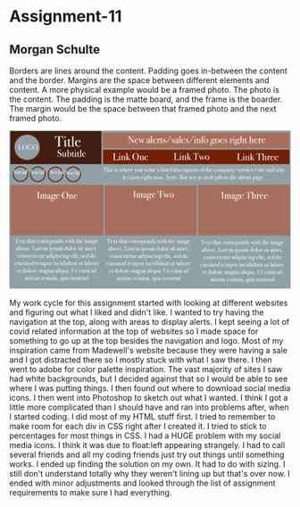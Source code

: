 # Assignment-11
## Morgan Schulte

Borders are lines around the content. Padding goes in-between the content and the border. Margins are the space between different elements and content. A more physical example would be a framed photo. The photo is the content. The padding is the matte board, and the frame is the boarder. The margin would be the space between that framed photo and the next framed photo.

![site sketch](./images/site-sketch.jpg)

My work cycle for this assignment started with looking at different websites and figuring out what I liked and didn't like. I wanted to try having the navigation at the top, along with areas to display alerts. I kept seeing a lot of covid related information at the top of websites so I made space for something to go up at the top besides the navigation and logo. Most of my inspiration came from Madewell's website because they were having a sale and I got distracted there so I mostly stuck with what I saw there. I then went to adobe for color palette inspiration. The vast majority of sites I saw had white backgrounds, but I decided against that so I would be able to see where I was putting things. I then found out where to download social media icons. I then went into Photoshop to sketch out what I wanted. I think I got a little more complicated than I should have and ran into problems after, when I started coding. I did most of my HTML stuff first. I tried to remember to make room for each div in CSS right after I created it. I tried to stick to percentages for most things in CSS. I had a HUGE problem with my social media icons. I think it was due to float:left appearing strangely. I had to call several friends and all my coding friends just try out things until something works. I ended up finding the solution on my own. It had to do with sizing. I still don't understand totally why they weren't lining up but that's over now. I ended with minor adjustments and looked through the list of assignment requirements to make sure I had everything.
